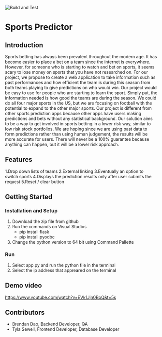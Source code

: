 ![Build and Test](https://github.com/drphamwit/SE-SampleGithubRepo/workflows/Build%20and%20Test/badge.svg)

# Sports Predictor

## Introduction

Sports betting has always been prevalent throughout the modern age. It has become easier to place a bet on a team since the internet is everywhere. However, for someone who is starting to watch and bet on sports, it seems scary to lose money on sports that you have not researched on. 
For our project, we propose to create a web application to take information such as past performances and how efficient the team is during this season from both teams playing to give predictions on who would win. Our project would be easy to use for people who are starting to learn the sport. Simply put, the information needed is how good the teams are during the season. We could do all four major sports in the US, but we are focusing on football with the potential to expand to the other major sports. 
Our project is different from other sports prediction apps because other apps have users making predictions and bets without any statistical background. Our solution aims to be a way to get involved in sports betting in a lower risk way, similar to low risk stock portfolios. We are hoping since we are using past data to form predictions rather than using human judgement, the results will be more accurate for users. There will never be a 100% guarantee because anything can happen, but it will be a lower risk approach.


## Features
1.Drop down lists of teams
2.External linking 
3.Eventually an option to switch sports
4.Displays the prediction results only after user submits the request
5.Reset / clear button 


## Getting Started
### Installation and Setup
1. Download the zip file from github
2. Run the commands on Visual Studios
    - pip install flask
    - pip install pyodbc
3. Change the python version to 64 bit using Command Pallette
### Run
1. Select app.py and run the python file in the terminal
2. Select the ip address that appreared on the terminal

## Demo video
https://www.youtube.com/watch?v=EVk1Jjn0BoQ&t=5s

## Contributors

* Brendan Dao, Backend Developer, QA
* Tyla Sewell, Frontend Developer, Database Developer

